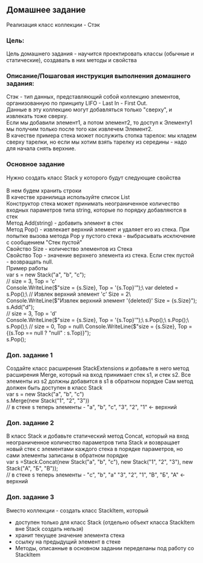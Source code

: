 ## Домашнее задание
Реализация класс коллекции - Стэк

### Цель:
Цель домашнего задания - научится проектировать классы (обычные и статические), создавать в них методы и свойства

### Описание/Пошаговая инструкция выполнения домашнего задания:
Стэк - тип данных, представляющий собой коллекцию элементов, организованную по принципу LIFO - Last In - First Out.\
Данные в эту коллекцию могут добавляться только "сверху", и извлекать тоже сверху.\
Если мы добавили элемент1, а потом элемент2, то доступ к Элементу1 мы получим только после того как извлечем Элемент2.\
В качестве примера стека может послужить стопка тарелок: мы кладем сверху тарелки, но если мы хотим взять тарелку из середины - надо для начала снять верхние.

### Основное задание
Нужно создать класс Stack у которого будут следующие свойства\
\
В нем будем хранить строки\
В качестве хранилища используйте список List\
Конструктор стека может принимать неограниченное количество входных параметров типа string, которые по порядку добавляются в стек\
Метод Add(string) - добавить элемент в стек\
Метод Pop() - извлекает верхний элемент и удаляет его из стека. При попытке вызова метода Pop у пустого стека - выбрасывать исключение с сообщением "Стек пустой"\
Свойство Size - количество элементов из Стека\
Свойство Top - значение верхнего элемента из стека. Если стек пустой - возвращать null.\
Пример работы\
var s = new Stack("a", "b", "c");\
// size = 3, Top = 'c'\
Console.WriteLine($"size = {s.Size}, Top = '{s.Top}'");\
var deleted = s.Pop();\
// Извлек верхний элемент 'c' Size = 2\
Console.WriteLine($"Извлек верхний элемент '{deleted}' Size = {s.Size}");\
s.Add("d");\
// size = 3, Top = 'd'\
Console.WriteLine($"size = {s.Size}, Top = '{s.Top}'");\
s.Pop();\
s.Pop();\
s.Pop();\
// size = 0, Top = null\
Console.WriteLine($"size = {s.Size}, Top = {(s.Top == null ? "null" : s.Top)}");\
s.Pop();

### Доп. задание 1
Создайте класс расширения StackExtensions и добавьте в него метод расширения Merge, который на вход принимает стек s1, и стек s2. Все элементы из s2 должны добавится в s1 в обратном порядке Сам метод должен быть доступен в класс Stack\
var s = new Stack("a", "b", "c")\
s.Merge(new Stack("1", "2", "3"))\
// в стеке s теперь элементы - "a", "b", "c", "3", "2", "1" <- верхний

### Доп. задание 2
В класс Stack и добавьте статический метод Concat, который на вход неограниченное количество параметров типа Stack и возвращает новый стек с элементами каждого стека в порядке параметров, но сами элементы записаны в обратном порядке\
var s =Stack.Concat(new Stack("a", "b", "c"), new Stack("1", "2", "3"), new Stack("А", "Б", "В"));\
// в стеке s теперь элементы - "c", "b", "a" "3", "2", "1", "В", "Б", "А" <- верхний

### Доп. задание 3
Вместо коллекции - создать класс StackItem, который
- доступен только для класс Stack (отдельно объект класса StackItem вне Stack создать нельзя)
- хранит текущее значение элемента стека
- ссылку на предыдущий элемент в стеке
- Методы, описанные в основном задании переделаны под работу со StackItem
